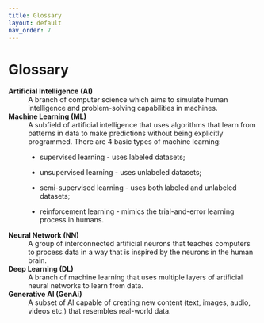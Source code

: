 ```yaml
---
title: Glossary
layout: default
nav_order: 7
---
```


# Glossary
<dl>
  <dt><strong>Artificial Intelligence (AI)</strong></dt>
  <dd>A branch of computer science which aims to simulate human intelligence and problem-solving capabilities in machines.</dd>

  <dt><strong>Machine Learning (ML)</strong></dt>
  <dd>A subfield of artificial intelligence that uses algorithms that learn from patterns in data to make predictions without being explicitly programmed. There are 4 basic types of machine learning:

  - supervised learning - uses labeled datasets;
   
  - unsupervised learning - uses unlabeled datasets;
  
  - semi-supervised learning - uses both labeled and unlabeled datasets;
  
  - reinforcement learning - mimics the trial-and-error learning process in humans.</dd>
  
  <dt><strong>Neural Network (NN)</strong></dt>
  <dd>A group of interconnected artificial neurons that teaches computers to process data in a way that is inspired by the neurons in the human brain.</dd>

  <dt><strong>Deep Learning (DL)</strong></dt>
  <dd>A branch of machine learning that uses multiple layers of artificial neural networks to learn from data.</dd>

  <dt><strong>Generative AI (GenAi)</strong></dt>
  <dd>A subset of AI capable of creating new content (text, images, audio, videos etc.) that resembles real-world data.</dd>
</dl>